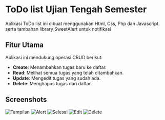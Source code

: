 # ToDo list Ujian Tengah Semester

Aplikasi ToDo list ini dibuat menggunakan Html, Css, Php dan Javascript. serta tambahan library SweetAlert untuk notifikasi

## Fitur Utama

Aplikasi ini mendukung operasi CRUD berikut:

- **Create**: Menambahkan tugas baru ke daftar.
- **Read**: Melihat semua tugas yang telah ditambahkan.
- **Update**: Mengedit tugas yang sudah ada.
- **Delete**: Menghapus tugas dari daftar.

## Screenshots

![Tampilan ](/assets//img/task.png)
![Alert ](/assets//img/alert.png)
![Selesai ](/assets//img/selesai.png)
![Edit ](/assets//img/edit.png)
![Delete ](/assets//img/hapus.png)
